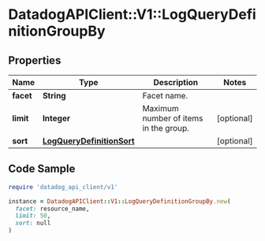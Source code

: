# DatadogAPIClient::V1::LogQueryDefinitionGroupBy

## Properties

| Name | Type | Description | Notes |
| ---- | ---- | ----------- | ----- |
| **facet** | **String** | Facet name. |  |
| **limit** | **Integer** | Maximum number of items in the group. | [optional] |
| **sort** | [**LogQueryDefinitionSort**](LogQueryDefinitionSort.md) |  | [optional] |

## Code Sample

```ruby
require 'datadog_api_client/v1'

instance = DatadogAPIClient::V1::LogQueryDefinitionGroupBy.new(
  facet: resource_name,
  limit: 50,
  sort: null
)
```


